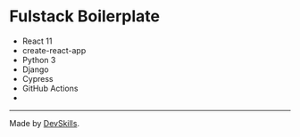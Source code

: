 # Fulstack Boilerplate

- React 11
- create-react-app
- Python 3
- Django
- Cypress
- GitHub Actions
- 

---

Made by [DevSkills](https://devskills.co). 
